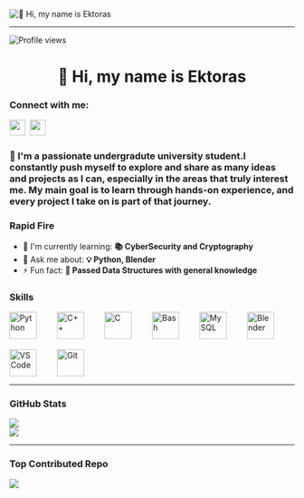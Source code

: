![👋 Hi, my name is Ektoras](https://images-wixmp-ed30a86b8c4ca887773594c2.wixmp.com/f/c83c004e-1370-4756-88e5-4071de797088/dgdq8br-09cc7ad6-a021-47a5-b0e0-917b12b0f7a7.gif?token=eyJ0eXAiOiJKV1QiLCJhbGciOiJIUzI1NiJ9.eyJzdWIiOiJ1cm46YXBwOjdlMGQxODg5ODIyNjQzNzNhNWYwZDQxNWVhMGQyNmUwIiwiaXNzIjoidXJuOmFwcDo3ZTBkMTg4OTgyMjY0MzczYTVmMGQ0MTVlYTBkMjZlMCIsIm9iaiI6W1t7InBhdGgiOiJcL2ZcL2M4M2MwMDRlLTEzNzAtNDc1Ni04OGU1LTQwNzFkZTc5NzA4OFwvZGdkcThici0wOWNjN2FkNi1hMDIxLTQ3YTUtYjBlMC05MTdiMTJiMGY3YTcuZ2lmIn1dXSwiYXVkIjpbInVybjpzZXJ2aWNlOmZpbGUuZG93bmxvYWQiXX0.tqRMtE-b2QiI2nnefNxSDMJvZCcYqFmq2ccg_Xfzqb8)

---

![Profile views](https://komarev.com/ghpvc/?username=Hektor754&label=Profile%20views&color=0e75b6&style=flat)

<div id="toc">
  <ul align="center" style="list-style: none">
    <summary>
      <h1>
        👋 Hi, my name is Ektoras
      </h1>
    </summary>
  </ul>
</div>

**<h3 align="left">Connect with me:</h3>** 
<p align="left"><a href="https://www.instagram.com/render.fantasy" target="_blank"><img src="https://img.shields.io/badge/Instagram-E4405F?style=for-the-badge&logo=instagram&logoColor=white" height="28" style="margin-right: 4px"></a> <a href="https://www.tiktok.com/@render.fantasy" target="_blank"><img src="https://img.shields.io/badge/TikTok-000000?style=for-the-badge&logo=tiktok&logoColor=white" height="28" style="margin-right: 4px"></a></p>

 **<h3 align="left">🚀 I'm a passionate undergradute university student.I constantly push myself to explore and share as many ideas and projects as I can, especially in the areas that truly interest me. My main goal is to learn through hands-on experience, and every project I take on is part of that journey.</h3>**

**<h3 align="left">Rapid Fire</h3>**

- 🌱 I'm currently learning: **📚 CyberSecurity and Cryptography**
- 💬 Ask me about: **💡 Python, Blender**
- ⚡ Fun fact: **🎢 Passed Data Structures with general knowledge**

 **<h3 align="left">Skills</h3>**

<div style="display: flex; flex-wrap: wrap; gap: 18px; justify-content: left;"><img src="https://cdn.jsdelivr.net/gh/devicons/devicon/icons/python/python-original.svg" height="48" alt="Python" style="margin-right: 18px"> <img src="https://cdn.jsdelivr.net/gh/devicons/devicon/icons/cplusplus/cplusplus-original.svg" height="48" alt="C++" style="margin-right: 18px"> <img src="https://cdn.jsdelivr.net/gh/devicons/devicon/icons/c/c-original.svg" height="48" alt="C" style="margin-right: 18px">
  <img src="https://cdn.jsdelivr.net/gh/devicons/devicon/icons/bash/bash-original.svg" height="48" alt="Bash" style="margin-right: 18px">
 <img src="https://cdn.jsdelivr.net/gh/devicons/devicon@latest/icons/mysql/mysql-original-wordmark.svg" height="48" alt="MySQL" style="margin-right: 18px"> <img src="https://cdn.jsdelivr.net/gh/devicons/devicon@latest/icons/blender/blender-original.svg" height="48" alt="Blender" style="margin-right: 18px"> <img src="https://cdn.jsdelivr.net/gh/devicons/devicon@latest/icons/vscode/vscode-original.svg" height="48" alt="VSCode" style="margin-right: 18px"> <img src="https://cdn.jsdelivr.net/gh/devicons/devicon/icons/git/git-original.svg" height="48" alt="Git" style="margin-right: 18px"></div>
 
---

 **<h3 align="left">GitHub Stats</h3>**

![](https://nirzak-streak-stats.vercel.app/?user=Hektor754&theme=midnight-purple&hide_border=false)<br/>
![](https://github-readme-stats.vercel.app/api/top-langs/?username=Hektor754&theme=midnight-purple&hide_border=false&include_all_commits=true&count_private=true&layout=compact)

---

### Top Contributed Repo

![](https://github-contributor-stats.vercel.app/api?username=Hektor754&limit=5&theme=midnight-purple&combine_all_yearly_contributions=true)
